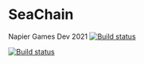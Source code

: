 # SeaChain
 Napier Games Dev 2021
[![Build status](https://ci.appveyor.com/api/projects/status/1vqorpkfuthycws8/branch/development?svg=true)](https://ci.appveyor.com/project/Vvaridus/seachain/branch/development)

[![Build status](https://ci.appveyor.com/api/projects/status/1vqorpkfuthycws8?svg=true)](https://ci.appveyor.com/project/Vvaridus/seachain)
